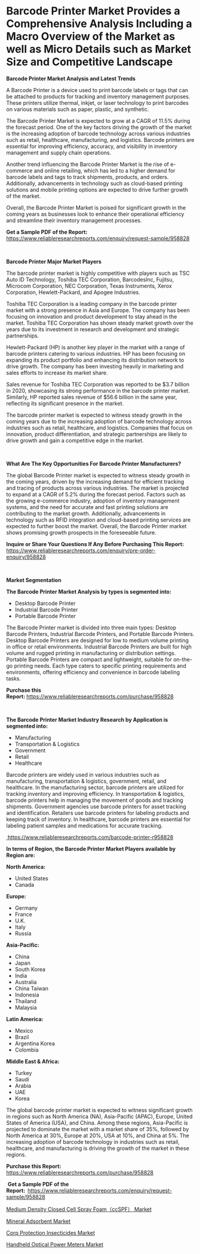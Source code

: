 <p><h1>Barcode Printer Market Provides a Comprehensive Analysis Including a Macro Overview of the Market as well as Micro Details such as Market Size and Competitive Landscape</h1></p><p><strong>Barcode Printer Market Analysis and Latest Trends</strong></p>
<p><p>A Barcode Printer is a device used to print barcode labels or tags that can be attached to products for tracking and inventory management purposes. These printers utilize thermal, inkjet, or laser technology to print barcodes on various materials such as paper, plastic, and synthetic.</p><p>The Barcode Printer Market is expected to grow at a CAGR of 11.5% during the forecast period. One of the key factors driving the growth of the market is the increasing adoption of barcode technology across various industries such as retail, healthcare, manufacturing, and logistics. Barcode printers are essential for improving efficiency, accuracy, and visibility in inventory management and supply chain operations.</p><p>Another trend influencing the Barcode Printer Market is the rise of e-commerce and online retailing, which has led to a higher demand for barcode labels and tags to track shipments, products, and orders. Additionally, advancements in technology such as cloud-based printing solutions and mobile printing options are expected to drive further growth of the market.</p><p>Overall, the Barcode Printer Market is poised for significant growth in the coming years as businesses look to enhance their operational efficiency and streamline their inventory management processes.</p></p>
<p><strong>Get a Sample PDF of the Report:&nbsp;</strong> <a href="https://www.reliableresearchreports.com/enquiry/request-sample/958828">https://www.reliableresearchreports.com/enquiry/request-sample/958828</a></p>
<p>&nbsp;</p>
<p><strong>Barcode Printer Major Market Players</strong></p>
<p><p>The barcode printer market is highly competitive with players such as TSC Auto ID Technology, Toshiba TEC Corporation, BarcodesInc, Fujitsu, Microcom Corporation, NEC Corporation, Texas Instruments, Xerox Corporation, Hewlett-Packard, and Apogee Industries. </p><p>Toshiba TEC Corporation is a leading company in the barcode printer market with a strong presence in Asia and Europe. The company has been focusing on innovation and product development to stay ahead in the market. Toshiba TEC Corporation has shown steady market growth over the years due to its investment in research and development and strategic partnerships.</p><p>Hewlett-Packard (HP) is another key player in the market with a range of barcode printers catering to various industries. HP has been focusing on expanding its product portfolio and enhancing its distribution network to drive growth. The company has been investing heavily in marketing and sales efforts to increase its market share.</p><p>Sales revenue for Toshiba TEC Corporation was reported to be $3.7 billion in 2020, showcasing its strong performance in the barcode printer market. Similarly, HP reported sales revenue of $56.6 billion in the same year, reflecting its significant presence in the market.</p><p>The barcode printer market is expected to witness steady growth in the coming years due to the increasing adoption of barcode technology across industries such as retail, healthcare, and logistics. Companies that focus on innovation, product differentiation, and strategic partnerships are likely to drive growth and gain a competitive edge in the market.</p></p>
<p>&nbsp;</p>
<p><strong>What Are The Key Opportunities For Barcode Printer Manufacturers?</strong></p>
<p><p>The global Barcode Printer market is expected to witness steady growth in the coming years, driven by the increasing demand for efficient tracking and tracing of products across various industries. The market is projected to expand at a CAGR of 5.2% during the forecast period. Factors such as the growing e-commerce industry, adoption of inventory management systems, and the need for accurate and fast printing solutions are contributing to the market growth. Additionally, advancements in technology such as RFID integration and cloud-based printing services are expected to further boost the market. Overall, the Barcode Printer market shows promising growth prospects in the foreseeable future.</p></p>
<p><strong>Inquire or Share Your Questions If Any Before Purchasing This Report:</strong> <a href="https://www.reliableresearchreports.com/enquiry/pre-order-enquiry/958828">https://www.reliableresearchreports.com/enquiry/pre-order-enquiry/958828</a></p>
<p>&nbsp;</p>
<p><strong>Market Segmentation</strong></p>
<p><strong>The Barcode Printer Market Analysis by types is segmented into:</strong></p>
<p><ul><li>Desktop Barcode Printer</li><li>Industrial Barcode Printer</li><li>Portable Barcode Printer</li></ul></p>
<p><p>The Barcode Printer market is divided into three main types: Desktop Barcode Printers, Industrial Barcode Printers, and Portable Barcode Printers. Desktop Barcode Printers are designed for low to medium volume printing in office or retail environments. Industrial Barcode Printers are built for high volume and rugged printing in manufacturing or distribution settings. Portable Barcode Printers are compact and lightweight, suitable for on-the-go printing needs. Each type caters to specific printing requirements and environments, offering efficiency and convenience in barcode labeling tasks.</p></p>
<p><strong>Purchase this Report:&nbsp;</strong><a href="https://www.reliableresearchreports.com/purchase/958828">https://www.reliableresearchreports.com/purchase/958828</a></p>
<p>&nbsp;</p>
<p><strong>The Barcode Printer Market Industry Research by Application is segmented into:</strong></p>
<p><ul><li>Manufacturing</li><li>Transportation & Logistics</li><li>Government</li><li>Retail</li><li>Healthcare</li></ul></p>
<p><p>Barcode printers are widely used in various industries such as manufacturing, transportation & logistics, government, retail, and healthcare. In the manufacturing sector, barcode printers are utilized for tracking inventory and improving efficiency. In transportation & logistics, barcode printers help in managing the movement of goods and tracking shipments. Government agencies use barcode printers for asset tracking and identification. Retailers use barcode printers for labeling products and keeping track of inventory. In healthcare, barcode printers are essential for labeling patient samples and medications for accurate tracking.</p></p>
<p><a href="https://www.reliableresearchreports.com/barcode-printer-r958828">&nbsp;https://www.reliableresearchreports.com/barcode-printer-r958828</a></p>
<p><strong>In terms of Region, the Barcode Printer Market Players available by Region are:</strong></p>
<p>
    <p> <strong> North America: </strong>
        <ul>
            <li>United States</li>
            <li>Canada</li>
        </ul>
        </p> 
    <p> <strong> Europe: </strong>
        <ul>
            <li>Germany</li>
            <li>France</li>
            <li>U.K.</li>
            <li>Italy</li>
            <li>Russia</li>
        </ul>
        </p> 
    <p> <strong> Asia-Pacific: </strong>
        <ul>
            <li>China</li>
            <li>Japan</li>
            <li>South Korea</li>
            <li>India</li>
            <li>Australia</li>
            <li>China Taiwan</li>
            <li>Indonesia</li>
            <li>Thailand</li>
            <li>Malaysia</li>
        </ul>
        </p> 
    <p> <strong> Latin America: </strong>
        <ul>
            <li>Mexico</li>
            <li>Brazil</li>
            <li>Argentina Korea</li>
            <li>Colombia</li>
        </ul>
        </p> 
    <p> <strong> Middle East & Africa: </strong>
        <ul>
            <li>Turkey</li>
            <li>Saudi</li>
            <li>Arabia</li>
            <li>UAE</li>
            <li>Korea</li>
        </ul>
    </p>
    </p>
<p><p>The global barcode printer market is expected to witness significant growth in regions such as North America (NA), Asia-Pacific (APAC), Europe, United States of America (USA), and China. Among these regions, Asia-Pacific is projected to dominate the market with a market share of 35%, followed by North America at 30%, Europe at 20%, USA at 10%, and China at 5%. The increasing adoption of barcode technology in industries such as retail, healthcare, and manufacturing is driving the growth of the market in these regions.</p></p>
<p><strong>Purchase this Report: </strong><a href="https://www.reliableresearchreports.com/purchase/958828">https://www.reliableresearchreports.com/purchase/958828</a></p>
<p>&nbsp;<strong>Get a Sample PDF of the Report:&nbsp;&nbsp;</strong><a href="https://www.reliableresearchreports.com/enquiry/request-sample/958828">https://www.reliableresearchreports.com/enquiry/request-sample/958828</a></p>
<p><strong></strong></p>
<p><p><a href="https://medium.com/@kathleenjacksond65/medium-density-closed-cell-spray-foam-ccspf-market-size-share-trends-analysis-report-by-end-e0ed266a2f63">Medium Density Closed Cell Spray Foam（ccSPF） Market</a></p><p><a href="https://medium.com/@alexander.bell98078/mineral-adsorbent-market-a-global-and-regional-analysis-focus-on-region-country-level-analysis-3159710bc3a8">Mineral Adsorbent Market</a></p><p><a href="https://github.com/violawzepeda0462024/Market-Research-Report-List-1/blob/main/corp-protection-insecticides-market.md">Corp Protection Insecticides Market</a></p><p><a href="https://github.com/erickahgreen002024/Market-Research-Report-List-1/blob/main/handheld-optical-power-meters-market.md">Handheld Optical Power Meters Market</a></p></p>